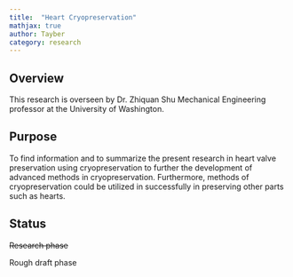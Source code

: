 ```yaml
---
title:  "Heart Cryopreservation"
mathjax: true
author: Tayber
category: research
---
```


## Overview

This research is overseen by Dr. Zhiquan Shu Mechanical Engineering professor at the University of Washington.

## Purpose

To find information and to summarize the present research in heart valve preservation using cryopreservation to further the development of advanced methods in cryopreservation. Furthermore, methods of cryopreservation could be utilized in successfully in preserving other parts such as hearts.

## Status

~~Research phase~~

Rough draft phase
